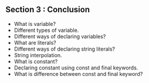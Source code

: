## Section 3 : Conclusion
- What is variable?
- Different types of variable.
- Different ways of declaring variables?
- What are literals?
- Different ways of declaring string literals?
- String interpolation.
- What is constant?
- Declaring constant using const and final keywords.
- What is difference between const and final keyword?